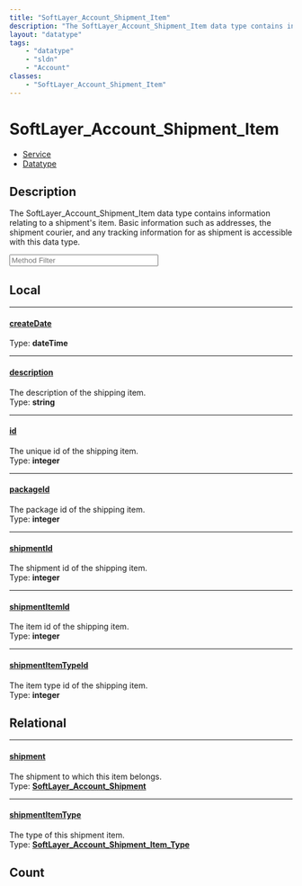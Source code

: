 ```yaml
---
title: "SoftLayer_Account_Shipment_Item"
description: "The SoftLayer_Account_Shipment_Item data type contains information relating to a shipment's item. Basic information such... "
layout: "datatype"
tags:
    - "datatype"
    - "sldn"
    - "Account"
classes:
    - "SoftLayer_Account_Shipment_Item"
---
```


# SoftLayer_Account_Shipment_Item
<div id='service-datatype'>
    <ul id='sldn-reference-tabs'>
    <li id='service'> <a href='/reference/services/SoftLayer_Account_Shipment_Item' >Service</a></li>    <li id='datatype'> <a href='/reference/datatypes/SoftLayer_Account_Shipment_Item' >Datatype</a></li>
    </ul>
</div>

## Description 
The SoftLayer_Account_Shipment_Item data type contains information relating to a shipment's item. Basic information such as addresses, the shipment courier, and any tracking information for as shipment is accessible with this data type. 





<!-- Service Filer BEGIN -->
<div class="view-filters">
        <div class="clearfix">
            <div class="search-input-box">
                <input placeholder="Method Filter" onkeyup="titleSearch(inputId='prop-input', divId='properties', elementClass='prop-row')" 
                    type="text" id="prop-input" value="" size="30" maxlength="128" class="form-text">
            </div>
        </div>
</div>
<!-- Service Filer END -->

<div id="properties" class="content">
<div id="localProperties" class="prop-content" >

## Local
-----
[createDate]: #createdate
#### [createDate]
  
<span class="type-label">Type: </span>**dateTime**

-----
[description]: #description
#### [description]
The description of the shipping item.  
<span class="type-label">Type: </span>**string**

-----
[id]: #id
#### [id]
The unique id of the shipping item.  
<span class="type-label">Type: </span>**integer**

-----
[packageId]: #packageid
#### [packageId]
The package id of the shipping item.  
<span class="type-label">Type: </span>**integer**

-----
[shipmentId]: #shipmentid
#### [shipmentId]
The shipment id of the shipping item.  
<span class="type-label">Type: </span>**integer**

-----
[shipmentItemId]: #shipmentitemid
#### [shipmentItemId]
The item id of the shipping item.  
<span class="type-label">Type: </span>**integer**

-----
[shipmentItemTypeId]: #shipmentitemtypeid
#### [shipmentItemTypeId]
The item type id of the shipping item.  
<span class="type-label">Type: </span>**integer**

</div>
<!-- LOCAL PROPERTY END -->

<div id="relationalProperties"  class="prop-content" >

## Relational
-----
[shipment]: #shipment
#### [shipment]
The shipment to which this item belongs.  
<span class="type-label">Type: </span>**<a href='/reference/datatypes/SoftLayer_Account_Shipment'>SoftLayer_Account_Shipment </a>**

-----
[shipmentItemType]: #shipmentitemtype
#### [shipmentItemType]
The type of this shipment item.  
<span class="type-label">Type: </span>**<a href='/reference/datatypes/SoftLayer_Account_Shipment_Item_Type'>SoftLayer_Account_Shipment_Item_Type </a>**


## Count
</div>


